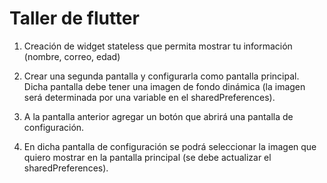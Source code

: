# Taller de flutter

1. Creación de widget stateless que permita mostrar tu información (nombre, correo, edad)

2. Crear una segunda pantalla y configurarla como pantalla principal. Dicha pantalla debe tener una imagen de fondo dinámica (la imagen será determinada por una variable en el sharedPreferences).

3. A la pantalla anterior agregar un botón que abrirá una pantalla de configuración.

4. En dicha pantalla de configuración se podrá seleccionar la imagen que quiero mostrar en la pantalla principal (se debe actualizar el sharedPreferences).




